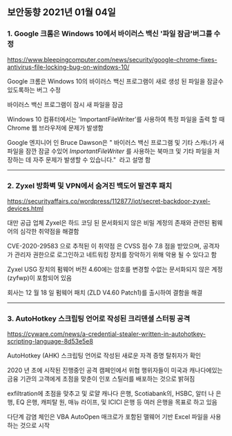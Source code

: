 ## 보안동향 2021년 01월 04일  

  
### 1. Google 크롬은 Windows 10에서 바이러스 백신 '파일 잠금'버그를 수정  
    

https://www.bleepingcomputer.com/news/security/google-chrome-fixes-antivirus-file-locking-bug-on-windows-10/  
  
  
Google 크롬은 Windows 10의 바이러스 백신 프로그램이 새로 생성 된 파일을 잠글수 있도록하는 버그 수정  
  
바이러스 백신 프로그램이 잠시 새 파일을 잠금
  
Windows 10 컴퓨터에서는 'ImportantFileWriter'를 사용하여 특정 파일을 출력 할 때 Chrome 웹 브라우저에 문제가 발생함  
  
  
Google 엔지니어 인 Bruce Dawson은 " 바이러스 백신 프로그램 및 기타 스캐너가 새 파일을 잠깐 잠글 수있어 *ImportantFileWriter* 를 사용하는 북마크 및 기타 파일을 저장하는 데 자주 문제가 발생할 수 있습니다."  라고 설명 함  


  
---


### 2. Zyxel 방화벽 및 VPN에서 숨겨진 백도어 발견후 패치  
   
  
https://securityaffairs.co/wordpress/112877/iot/secret-backdoor-zyxel-devices.html  
  
  
대만 공급 업체 Zyxel은 하드 코딩 된 문서화되지 않은 비밀 계정의 존재와 관련된 펌웨어의 심각한 취약점을 해결함   
   
CVE-2020-29583 으로 추적된 이 취약점 은 CVSS 점수 7.8 점을 받았으며, 공격자가 관리자 권한으로 로그인하고 네트워킹 장치를 장악하기 위해 악용 될 수 있다고 함   
   
Zyxel USG 장치의 펌웨어 버전 4.60에는 암호를 변경할 수없는 문서화되지 않은 계정 (zyfwp)이 포함되어 있음  
  
회사는 12 월 18 일 펌웨어 패치 (ZLD V4.60 Patch1)를 출시하여 결함을 해결  
  

---
  
  
### 3. AutoHotkey 스크립팅 언어로 작성된 크리덴셜 스터핑 공격  
   
  
https://cyware.com/news/a-credential-stealer-written-in-autohotkey-scripting-language-8d53e5e8  
   
    
AutoHotkey (AHK) 스크립팅 언어로 작성된 새로운 자격 증명 탈취자가 확인    
  
2020 년 초에 시작된 진행중인 공격 캠페인에서 위협 행위자들이 미국과 캐나다에있는 금융 기관의 고객에게 초점을 맞춘이 인포 스틸러를 배포하는 것으로 밝혀짐   
  
exfiltration에 초점을 맞추고 및 로얄 캐나다 은행, Scotiabank의, HSBC, 알터 나 은행, EQ 은행, 캐피탈 원, 매뉴 라이프, 및 ICICI 은행 등 여러 은행을 목표로 하고 있음  
    
다단계 감염 체인은 VBA AutoOpen 매크로가 포함된 맬웨어 기반 Excel 파일을 사용하는 것으로 시작      
  
  
  
